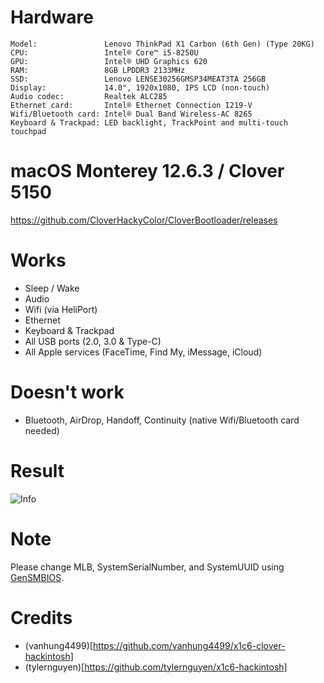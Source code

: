 # Hardware

```
Model:               Lenovo ThinkPad X1 Carbon (6th Gen) (Type 20KG)
CPU:                 Intel® Core™ i5-8250U
GPU:                 Intel® UHD Graphics 620
RAM:                 8GB LPDDR3 2133MHz
SSD:                 Lenovo LENSE30256GMSP34MEAT3TA 256GB
Display:             14.0", 1920x1080, IPS LCD (non-touch)
Audio codec:         Realtek ALC285
Ethernet card:       Intel® Ethernet Connection I219-V
Wifi/Bluetooth card: Intel® Dual Band Wireless-AC 8265
Keyboard & Trackpad: LED backlight, TrackPoint and multi-touch touchpad
```

# macOS Monterey 12.6.3 / Clover 5150

https://github.com/CloverHackyColor/CloverBootloader/releases

# Works
- Sleep / Wake
- Audio
- Wifi (via HeliPort)
- Ethernet
- Keyboard & Trackpad
- All USB ports (2.0, 3.0 & Type-C)
- All Apple services (FaceTime, Find My, iMessage, iCloud)

# Doesn't work
- Bluetooth, AirDrop, Handoff, Continuity (native Wifi/Bluetooth card needed)

# Result
![Info](https://github.com/doanthevu1910/Rachel/blob/master/images/Screenshot%202023-02-14%20at%2012.42.51.png)

# Note

Please change MLB, SystemSerialNumber, and SystemUUID using [GenSMBIOS](https://github.com/corpnewt/GenSMBIOS).

# Credits
- (vanhung4499)[https://github.com/vanhung4499/x1c6-clover-hackintosh]
- (tylernguyen)[https://github.com/tylernguyen/x1c6-hackintosh]
